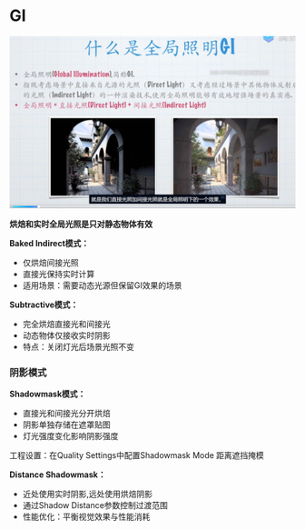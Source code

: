 # GI

![GI-1](./images/GI-1.png)

**烘焙和实时全局光照是只对静态物体有效**

**Baked Indirect模式：**
- 仅烘焙间接光照
- 直接光保持实时计算
- 适用场景：需要动态光源但保留GI效果的场景
 

**Subtractive模式：**
- 完全烘焙直接光和间接光
- 动态物体仅接收实时阴影
- 特点：关闭灯光后场景光照不变


### 阴影模式 

**Shadowmask模式：**
- 直接光和间接光分开烘焙
- 阴影单独存储在遮罩贴图
- 灯光强度变化影响阴影强度

工程设置：在Quality Settings中配置Shadowmask Mode
距离遮挡掩模 

**Distance Shadowmask：**
- 近处使用实时阴影,远处使用烘焙阴影
- 通过Shadow Distance参数控制过渡范围
- 性能优化：平衡视觉效果与性能消耗
